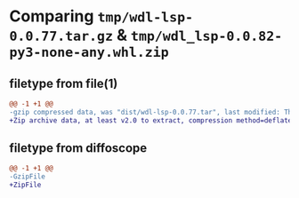 # Comparing `tmp/wdl-lsp-0.0.77.tar.gz` & `tmp/wdl_lsp-0.0.82-py3-none-any.whl.zip`

## filetype from file(1)

```diff
@@ -1 +1 @@
-gzip compressed data, was "dist/wdl-lsp-0.0.77.tar", last modified: Thu Sep  2 16:23:44 2021, max compression
+Zip archive data, at least v2.0 to extract, compression method=deflate
```

## filetype from diffoscope

```diff
@@ -1 +1 @@
-GzipFile
+ZipFile
```

